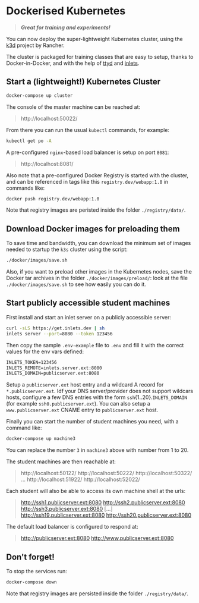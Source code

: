 # Dockerised Kubernetes 


> _**Great for training and experiments!**_


You can now deploy the super-lightweight Kubernetes cluster, using the [k3d](https://github.com/rancher/k3s) project by Rancher.

The cluster is packaged for training classes that are easy to setup, thanks to Docker-in-Docker, and with the help of [ttyd](https://github.com/tsl0922/ttyd) and [inlets](https://github.com/alexellis/inlets).


## Start a (lightweight!) Kubernetes Cluster

```sh
docker-compose up cluster
```

The console of the master machine can be reached at:

> http://localhost:50022/

From there you can run the usual `kubectl` commands, for example:

```sh
kubectl get po -A
```

A pre-configured `nginx`-based load balancer is setup on port `8081`:

> http://localhost:8081/

Also note that a pre-configured Docker Registry is started with the cluster, and can be referenced in tags like this `registry.dev/webapp:1.0` in commands like:

```sh
docker push registry.dev/webapp:1.0
```

Note that registry images are peristed inside the folder `./registry/data/`.


## Download Docker images for preloading them

To save time and bandwidth, you can download the minimum set of images needed to startup the `k3s` cluster using the script:

```sh
./docker/images/save.sh
```

Also, if you want to preload other images in the Kubernetes nodes, save the Docker tar archives in the folder `./docker/images/preload/`: look at the file `./docker/images/save.sh` to see how easily you can do it.


## Start publicly accessible student machines

First install and start an inlet server on a publicly accessible server:

```sh
curl -sLS https://get.inlets.dev | sh
inlets server --port=8080 --token 123456
```

Then copy the sample `.env-example` file to `.env` and fill it with the correct values for the env vars defined:

```txt
INLETS_TOKEN=123456
INLETS_REMOTE=inlets.server.ext:8080
INLETS_DOMAIN=publicserver.ext:8080
```

Setup a `publicserver.ext` host entry and a wildcard A record for `*.publicserver.ext`. Idf your DNS server/provider does not support wildcars hosts, configure a few DNS entries with the form `ssh`{1..20}.`INLETS_DOMAIN` (for example `ssh0.publicserver.ext`). You can also setup a `www.publicserver.ext` CNAME entry to `publicserver.ext` host.


Finally you can start the number of student machines you need, with a command like:

```sh
docker-compose up machine3
```

You can replace the number `3` in `machine3` above with number from 1 to 20.

The student machines are then reachable at:

> http://localhost:50122/
> http://localhost:50222/
> http://localhost:50322/
> ...
> http://localhost:51922/
> http://localhost:52022/

Each student will also be able to access its own machine shell at the urls:

> http://ssh1.publicserver.ext:8080
> http://ssh2.publicserver.ext:8080
> http://ssh3.publicserver.ext:8080
> [...]
> http://ssh19.publicserver.ext:8080
> http://ssh20.publicserver.ext:8080

The default load balancer is configured to respond at:

> http://publicserver.ext:8080
> http://www.publicserver.ext:8080


## Don't forget!

To stop the services run:

```sh
docker-compose down
```

Note that registry images are persisted inside the folder `./registry/data/`.
